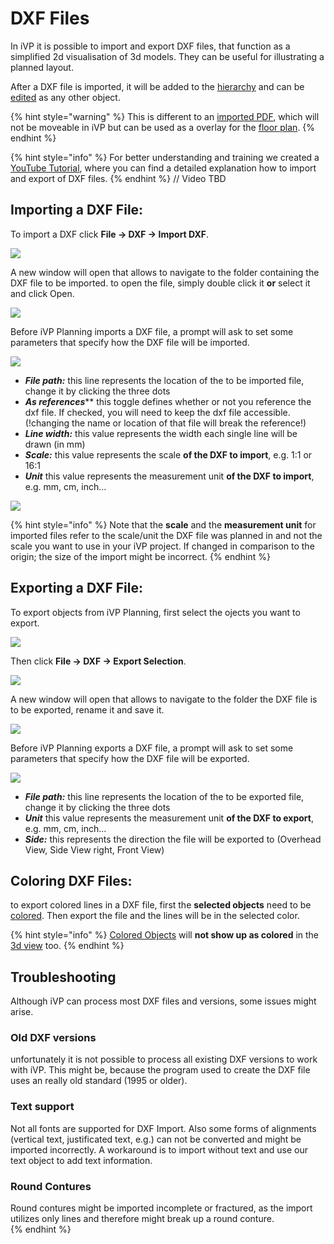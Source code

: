 # DXF Files

In iVP it is possible to import and export DXF files, that function as a simplified 2d visualisation of 3d models. They can be useful for illustrating a planned layout.

After a DXF file is imported, it will be added to the [hierarchy](../user-interface/the-machine-list.md) and can be [edited](../machines/selecting-and-moving-objects.md) as any other object.

{% hint style="warning" %}
This is different to an [imported PDF](../getting-started/importing-pdfs.md), which will not be moveable in iVP but can be used as a overlay for the [floor plan](../user-interface/the-floor-plan.md).
{% endhint %}

{% hint style="info" %}
For better understanding and training we created a [<img src="../../../.gitbook/assets/YouTube_icon.png" alt="" data-size="line"> YouTube Tutorial](https://www.youtube.com/watch?v=Maxivv824Dk&list=PLlzoGkRUR67houzn5F5ejD3R-kQrDcps5&index=18), where you can find a detailed explanation how to import and export of DXF files.
{% endhint %}  // Video TBD

## Importing a DXF File:

To import a DXF click **File -> DXF -> Import DXF**. 

![](../../../.gitbook/assets/DXF\_Import\_open.jpg)

A new window will open that allows to navigate to the folder containing the DXF file to be imported. to open the file, simply double click it **or** select it and click Open.

![](../../../.gitbook/assets/DXF\_Import\_file.jpg)

Before iVP Planning imports a DXF file, a prompt will ask to set some parameters that specify how the DXF file will be imported. 

![](../../../.gitbook/assets/DXF\_Import\_settings.jpg)

* _**File path:**_ this line represents the location of the to be imported file, change it by clicking the three dots
* _**As references**_** this toggle defines whether or not you reference the dxf file. If checked, you will need to keep the dxf file accessible. (!changing the name or location of that file will break the reference!) 
* _**Line width:**_ this value represents the width each single line will be drawn (in mm)
* _**Scale:**_ this value represents the scale **of the DXF to import**, e.g. 1:1 or 16:1
* _**Unit**_ this value represents the measurement unit **of the DXF to import**, e.g. mm, cm, inch...

![](../../../.gitbook/assets/DXF\_Import\_comparison.jpg)

{% hint style="info" %}
Note that the **scale** and the **measurement unit** for imported files refer to the scale/unit the DXF file was planned in and not the scale you want to use in your iVP project. If changed in comparison to the origin; the size of the import might be incorrect.
{% endhint %}

## Exporting a DXF File:

To export objects from iVP Planning, first select the ojects you want to export.

![](../../../.gitbook/assets/DXF\_Export\_selection.jpg)

Then click **File -> DXF -> Export Selection**.

![](../../../.gitbook/assets/DXF\_Export\_open.jpg)

A new window will open that allows to navigate to the folder the DXF file is to be exported, rename it and save it.

![](../../../.gitbook/assets/DXF\_Export\_file.jpg)

Before iVP Planning exports a DXF file, a prompt will ask to set some parameters that specify how the DXF file will be exported. 

![](../../../.gitbook/assets/DXF\_Export\_settings.jpg)


* _**File path:**_ this line represents the location of the to be exported file, change it by clicking the three dots
* _**Unit**_ this value represents the measurement unit **of the DXF to export**, e.g. mm, cm, inch...
* _**Side:**_ this represents the direction the file will be exported to (Overhead View, Side View right, Front View)

## Coloring DXF Files:

to export colored lines in a DXF file, first the **selected objects** need to be [colored](../machines/highlighting-objects.md). Then export the file and the lines will be in the selected color.

{% hint style="info" %}
[Colored Objects](../machines/highlighting-objects.md) will **not show up as colored** in the [3d view](../user-interface/the-3d-panel.md) too.
{% endhint %}

## Troubleshooting
Although iVP can process most DXF files and versions, some issues might arise. 
### Old DXF versions
unfortunately it is not possible to process all existing DXF versions to work with iVP. This might be, because the program used to create the DXF file uses an really old standard (1995 or older).
### Text support 
Not all fonts are supported for DXF Import. Also some forms of alignments (vertical text, justificated text, e.g.) can not be converted and might be imported incorrectly. A workaround is to import without text and use our text object to add text information.
### Round Contures
Round contures might be imported incomplete or fractured, as the import utilizes only lines and therefore might break up a round conture.  
{% endhint %}
